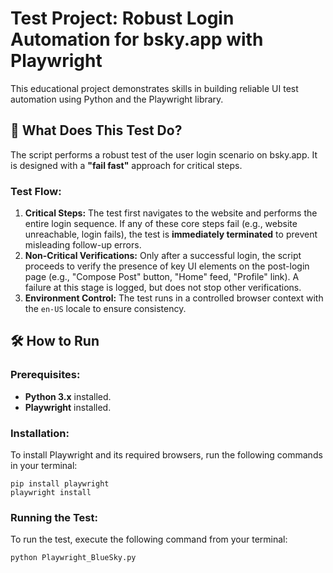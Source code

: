 # Test Project: Robust Login Automation for bsky.app with Playwright

This educational project demonstrates skills in building reliable UI test automation using Python and the Playwright library.

## 🚀 What Does This Test Do?

The script performs a robust test of the user login scenario on bsky.app. It is designed with a **"fail fast"** approach for critical steps.

### Test Flow:
1.  **Critical Steps:** The test first navigates to the website and performs the entire login sequence. If any of these core steps fail (e.g., website unreachable, login fails), the test is **immediately terminated** to prevent misleading follow-up errors.
2.  **Non-Critical Verifications:** Only after a successful login, the script proceeds to verify the presence of key UI elements on the post-login page (e.g., "Compose Post" button, "Home" feed, "Profile" link). A failure at this stage is logged, but does not stop other verifications.
3.  **Environment Control:** The test runs in a controlled browser context with the `en-US` locale to ensure consistency.

## 🛠️ How to Run

### Prerequisites:
*   **Python 3.x** installed.
*   **Playwright** installed.

### Installation:
To install Playwright and its required browsers, run the following commands in your terminal:
```
pip install playwright
playwright install
```
### Running the Test:
To run the test, execute the following command from your terminal:
```
python Playwright_BlueSky.py
```


